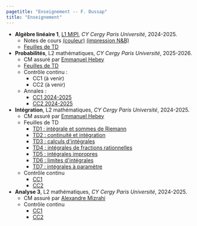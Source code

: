 ```yaml
---
pagetitle: "Enseignement -- F. Dussap"
title: "Enseignement"
---
```


-   **Algèbre linéaire 1**, [L1 MIPI](https://www.cyu.fr/formation/trouver-sa-formation/catalogue-des-formations/portail-dentree-en-l1-mipi-portail-mathematique-informatique-physique-ingenierie), *CY Cergy Paris Université*, 2024-2025.
    -   Notes de cours [(couleur)](./Files/Algebre_lineaire_1/cours_alg1_COULEUR.pdf) [(impression N&B)](./Files/Algebre_lineaire_1/cours_alg1_IMPRESSION_NB.pdf)
    -   [Feuilles de TD](./Files/Algebre_lineaire_1/TD_alg1.pdf)
-   **Probabilités**, L2 mathématiques, *CY Cergy Paris Université*, 2025-2026.
    -   CM assuré par [Emmanuel Hebey](https://hebey.u-cergy.fr/)
    -   [Feuilles de TD](./Files/Proba/TD_proba.pdf)
    -   Contrôle continu :
        -   CC1 (à venir)
        -   CC2 (à venir)
    -   Annales :
        -   [CC1 2024-2025](./Files/Proba/CC1_24-25.pdf)
        -   [CC2 2024-2025](./Files/Proba/CC2_24-25.pdf)
-   **Intégration**, L2 mathématiques, *CY Cergy Paris Université*, 2024-2025.
    -   CM assuré par [Emmanuel Hebey](https://hebey.u-cergy.fr/)
    -   Feuilles de TD
        -   [TD1 : intégrale et sommes de Riemann](./Files/Integration/TD1_integration.pdf)
        -   [TD2 : continuité et intégration](./Files/Integration/TD2_integration.pdf)
        -   [TD3 : calculs d'intégrales](./Files/Integration/TD3_integration.pdf)
        -   [TD4 : intégrales de fractions rationnelles](./Files/Integration/TD4_integration.pdf)
        -   [TD5 : intégrales impropres](./Files/Integration/TD5_integration.pdf)
        -   [TD6 : limites d'intégrales](./Files/Integration/TD6_integration.pdf) 
        -   [TD7 : intégrales à paramètre](./Files/Integration/TD7_integration.pdf)
    -   Contrôle continu
        -  [CC1](./Files/Integration/CC1_24-25.pdf)
        -  [CC2](./Files/Integration/CC2_24-25.pdf)
-   **Analyse 3**, L2 mathématiques, *CY Cergy Paris Université*, 2024-2025.
    -   CM assuré par [Alexandre Mizrahi](https://mizrahi.u-cergy.fr/)
    -   Contrôle continu
        -  [CC1](./Files/Analyse_3/CC1_24-25.pdf)
        -  [CC2](./Files/Analyse_3/CC2_24-25.pdf)
